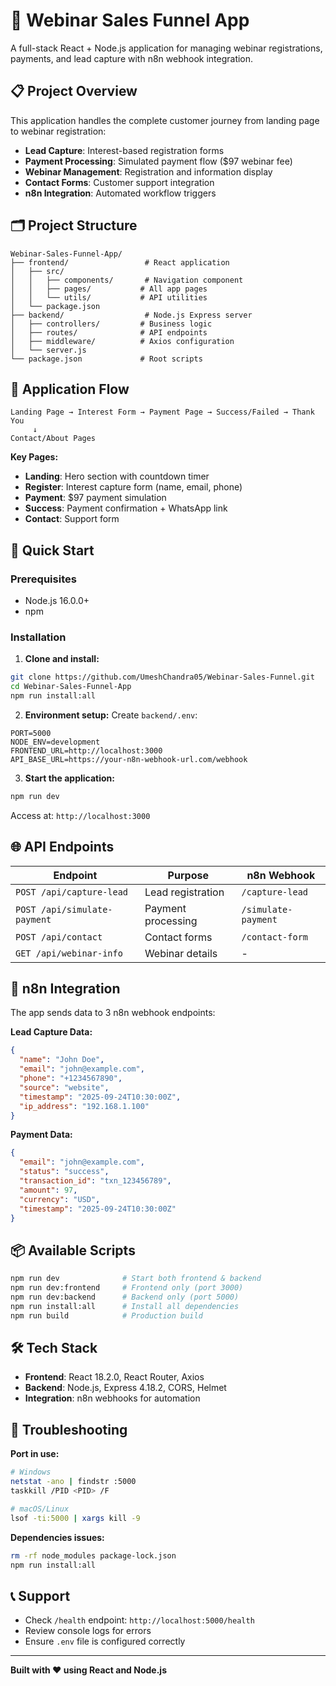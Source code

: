 # 🚀 Webinar Sales Funnel App

A full-stack React + Node.js application for managing webinar registrations, payments, and lead capture with n8n webhook integration.

## 📋 Project Overview

This application handles the complete customer journey from landing page to webinar registration:
- **Lead Capture**: Interest-based registration forms
- **Payment Processing**: Simulated payment flow ($97 webinar fee)
- **Webinar Management**: Registration and information display
- **Contact Forms**: Customer support integration
- **n8n Integration**: Automated workflow triggers

## 🗂️ Project Structure

```
Webinar-Sales-Funnel-App/
├── frontend/                 # React application
│   ├── src/
│   │   ├── components/       # Navigation component
│   │   ├── pages/           # All app pages
│   │   └── utils/           # API utilities
│   └── package.json
├── backend/                  # Node.js Express server
│   ├── controllers/         # Business logic
│   ├── routes/              # API endpoints
│   ├── middleware/          # Axios configuration
│   └── server.js
└── package.json             # Root scripts
```

## 🔄 Application Flow

```
Landing Page → Interest Form → Payment Page → Success/Failed → Thank You
     ↓
Contact/About Pages
```

**Key Pages:**
- **Landing**: Hero section with countdown timer
- **Register**: Interest capture form (name, email, phone)
- **Payment**: $97 payment simulation
- **Success**: Payment confirmation + WhatsApp link
- **Contact**: Support form

## 🚀 Quick Start

### Prerequisites
- Node.js 16.0.0+
- npm

### Installation

1. **Clone and install:**
```bash
git clone https://github.com/UmeshChandra05/Webinar-Sales-Funnel.git
cd Webinar-Sales-Funnel-App
npm run install:all
```

2. **Environment setup:**
Create `backend/.env`:
```env
PORT=5000
NODE_ENV=development
FRONTEND_URL=http://localhost:3000
API_BASE_URL=https://your-n8n-webhook-url.com/webhook
```

3. **Start the application:**
```bash
npm run dev
```

Access at: `http://localhost:3000`

## 🌐 API Endpoints

| Endpoint | Purpose | n8n Webhook |
|----------|---------|-------------|
| `POST /api/capture-lead` | Lead registration | `/capture-lead` |
| `POST /api/simulate-payment` | Payment processing | `/simulate-payment` |
| `POST /api/contact` | Contact forms | `/contact-form` |
| `GET /api/webinar-info` | Webinar details | - |

## 🔧 n8n Integration

The app sends data to 3 n8n webhook endpoints:

**Lead Capture Data:**
```json
{
  "name": "John Doe",
  "email": "john@example.com",
  "phone": "+1234567890",
  "source": "website",
  "timestamp": "2025-09-24T10:30:00Z",
  "ip_address": "192.168.1.100"
}
```

**Payment Data:**
```json
{
  "email": "john@example.com",
  "status": "success",
  "transaction_id": "txn_123456789",
  "amount": 97,
  "currency": "USD",
  "timestamp": "2025-09-24T10:30:00Z"
}
```

## 📦 Available Scripts

```bash
npm run dev              # Start both frontend & backend
npm run dev:frontend     # Frontend only (port 3000)
npm run dev:backend      # Backend only (port 5000)
npm run install:all      # Install all dependencies
npm run build            # Production build
```

## 🛠️ Tech Stack

- **Frontend**: React 18.2.0, React Router, Axios
- **Backend**: Node.js, Express 4.18.2, CORS, Helmet
- **Integration**: n8n webhooks for automation

## 🔧 Troubleshooting

**Port in use:**
```bash
# Windows
netstat -ano | findstr :5000
taskkill /PID <PID> /F

# macOS/Linux
lsof -ti:5000 | xargs kill -9
```

**Dependencies issues:**
```bash
rm -rf node_modules package-lock.json
npm run install:all
```

## 📞 Support

- Check `/health` endpoint: `http://localhost:5000/health`
- Review console logs for errors
- Ensure `.env` file is configured correctly

---

**Built with ❤️ using React and Node.js**
